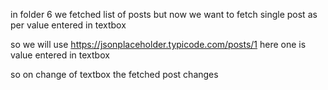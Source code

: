 in folder 6 we fetched list of posts
but now we want to fetch single post as per value entered in textbox

so we will use https://jsonplaceholder.typicode.com/posts/1
here one is value entered in textbox

so on  change of textbox the fetched post changes
